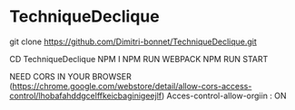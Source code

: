 # TechniqueDeclique
git clone https://github.com/Dimitri-bonnet/TechniqueDeclique.git

CD TechniqueDeclique
NPM I 
NPM RUN WEBPACK
NPM RUN START

NEED CORS IN YOUR BROWSER (https://chrome.google.com/webstore/detail/allow-cors-access-control/lhobafahddgcelffkeicbaginigeejlf)
Acces-control-allow-orgiin : ON
